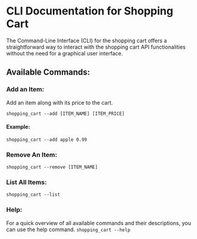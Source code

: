 # CLI Documentation for Shopping Cart

The Command-Line Interface (CLI) for the shopping cart offers a straightforward way to interact with the shopping cart API functionalities without the need for a graphical user interface.

## Available Commands:

###  Add an Item:
Add an item along with its price to the cart.

`shopping_cart --add [ITEM_NAME] [ITEM_PRICE]`

#### Example:
`shopping_cart --add apple 0.99`

### Remove An Item:
`shopping_cart --remove [ITEM_NAME]`

### List All Items:
`shopping_cart --list`

### Help:
For a quick overview of all available commands and their descriptions, you can use the help command.
`shopping_cart --help`

